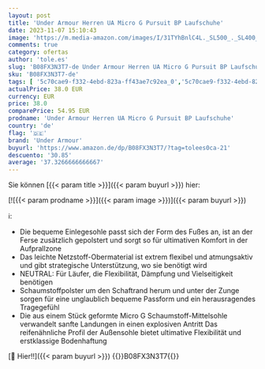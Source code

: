 ```yaml
---
layout: post
title: 'Under Armour Herren UA Micro G Pursuit BP Laufschuhe'
date: 2023-11-07 15:10:43
image: 'https://m.media-amazon.com/images/I/31TYhBnlC4L._SL500_._SL400_.jpg'
comments: true
category: ofertas
author: 'tole.es'
slug: 'B08FX3N3T7-de Under Armour Herren UA Micro G Pursuit BP Laufschuhe'
sku: 'B08FX3N3T7-de'
tags: [ '5c70cae9-f332-4ebd-823a-ff43ae7c92ea_0','5c70cae9-f332-4ebd-823a-ff43ae7c92ea_1601','5c70cae9-f332-4ebd-823a-ff43ae7c92ea_321602','Arborist Merchandising Root','Fashion','Herren-Laufschuhe','Herren-Straßenlaufschuhe','Herrenmode','Herrenschuhe','Self Service','Sneaker & Sportschuhe für Herren','Special Features Stores','Sport & Freizeit','Sport- & Outdoorschuhe für Herren','Turnschuhe','Under Armour SS-23','ef3a019d-6628-41d5-b303-291126686917_0','ef3a019d-6628-41d5-b303-291126686917_5701','under armour','🇩🇪', ]
actualPrice: 38.0 EUR
currency: EUR
price: 38.0
comparePrice: 54.95 EUR
prodname: 'Under Armour Herren UA Micro G Pursuit BP Laufschuhe'
country: 'de'
flag: '🇩🇪'
brand: 'Under Armour'
buyurl: 'https://www.amazon.de/dp/B08FX3N3T7/?tag=tolees0ca-21'
descuento: '30.85'
average: '37.3266666666667'
---
```


Sie können [{{< param title >}}]({{< param buyurl >}}) hier:

[![{{< param prodname >}}]({{< param image >}})]({{< param buyurl >}})

ℹ️:

- Die bequeme Einlegesohle passt sich der Form des Fußes an, ist an der Ferse zusätzlich gepolstert und sorgt so für ultimativen Komfort in der Aufprallzone
- Das leichte Netzstoff-Obermaterial ist extrem flexibel und atmungsaktiv und gibt strategische Unterstützung, wo sie benötigt wird
- NEUTRAL: Für Läufer, die Flexibilität, Dämpfung und Vielseitigkeit benötigen
- Schaumstoffpolster um den Schaftrand herum und unter der Zunge sorgen für eine unglaublich bequeme Passform und ein herausragendes Tragegefühl
- Die aus einem Stück geformte Micro G Schaumstoff-Mittelsohle verwandelt sanfte Landungen in einen explosiven Antritt Das reifenähnliche Profil der Außensohle bietet ultimative Flexibilität und erstklassige Bodenhaftung

[🛒 Hier!!]({{< param buyurl >}})
{{<world>}}B08FX3N3T7{{</world>}}
